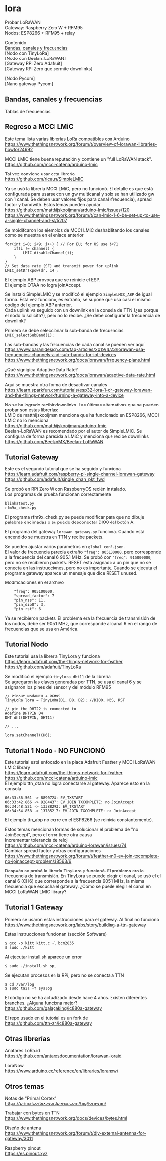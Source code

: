 # lora

Probar LoRaWAN  
Gateway: Raspberry Zero W + RFM95  
Nodos: ESP8266 + RFM95 + relay  

Contenido  
[Bandas, canales y frecuencias](#bandas-canales-y-frecuencias)  
[Nodo con TinyLoRa]  
[Nodo con Beelan_LoRaWAN]  
[Gateway RPi Zero Adafruit]  
[Gateway RPi Zero que permite downlinks]  

[Nodo Pycom]  
[Nano gateway Pycom]  

## Bandas, canales y frecuencias
Tablas de frecuencias  


## Regreso a MCCI LMiC
Este tema lista varias librerías LoRa compatibles con Arduino  
https://www.thethingsnetwork.org/forum/t/overview-of-lorawan-libraries-howto/24692  

MCCI LMiC tiene buena reputación y contiene un "full LoRaWAN stack".  
https://github.com/mcci-catena/arduino-lmic  

Tal vez conviene usar esta librería  
https://github.com/ricaun/SimpleLMIC  

Ya se usó la librería MCCI LMiC, pero no funcionó. El detalle es que está configurada
para usarse con un gw multicanal y solo se han utilizado gw con 1 canal. Se deben usar
valores fijos para canal (frecuencia), spread factor y bandwith.
Estos temas pueden ayudar  
https://github.com/matthijskooijman/arduino-lmic/issues/120  
https://www.thethingsnetwork.org/forum/t/can-lmic-1-6-be-set-up-to-use-a-single-channel-and-sf/5207  

Se moidifcaron los ejemplos de MCCI LMiC deshabilitando los canales como se muestra en el enlace anterior  
```
for(int i=0; i<9; i++) { // For EU; for US use i<71
    if(i != channel) {
        LMIC_disableChannel(i);
    }
}
// Set data rate (SF) and transmit power for uplink
LMIC_setDrTxpow(dr, 14);
```
El ejemplo ABP provoca que se reinicie el ESP.  
El ejemplo OTAA no logra joinAccept.  

Se instaló SimpleLMIC y se modificó el ejemplo ```SimpleLMIC_ABP``` de igual forma.
Está vez funcionó, es extraño, se supone que usa casi el mismo código del ejemplo ABP anterior.  
Cada uplink va seguido con un downlink en la consola de TTN (¿es porque el nodo lo solicita?),
pero no lo recibe. ¿Se debe configurar la frecuencia de downlink?  

Primero se debe seleccionar la sub-banda de frecuencias  
```LMIC_selectSubBand(1);```

Las sub-bandas y las frecuencias de cada canal se pueden ver aquí  
https://www.baranidesign.com/faq-articles/2019/4/23/lorawan-usa-frequencies-channels-and-sub-bands-for-iot-devices  
https://www.thethingsnetwork.org/docs/lorawan/frequency-plans.html  

¿Qué signigica Adaptive Data Rate?  
https://www.thethingsnetwork.org/docs/lorawan/adaptive-data-rate.html  

Aquí se muestra otra forma de desactivar canales  
https://learn.sparkfun.com/tutorials/esp32-lora-1-ch-gateway-lorawan-and-the-things-network/turning-a-gateway-into-a-device  

No se ha logrado recibir downlinks. Las últimas alternativas que se pueden probar son estas librerías:  
LMiC de matthijskooijman menciona que ha funcionado en ESP8266, MCCI LMiC no lo menciona  
https://github.com/matthijskooijman/arduino-lmic  
Beelan-LoRaWAN es recomendado por el autor de SimpleLMIC. Se configura de forma parecida a LMiC y menciona que recibe downlinks  
https://github.com/BeelanMX/Beelan-LoRaWAN

## Tutorial Gateway
Este es el segundo tutorial que se ha seguido y funciona  
https://learn.adafruit.com/raspberry-pi-single-channel-lorawan-gateway  
https://github.com/adafruit/single_chan_pkt_fwd  

Se probó en RPi Zero W con RaspberryOS recién instalado.  
Los programas de prueba funcionan correctamente  
```
blinkatest.py
rfm9x_check.py
```
El programa rfm9x_check.py se puede modificar para que no dibuje
palabras encimadas o se puede desconectar DIO0 del botón A.

El programa del gateway ```lorawan_gateway.py``` funciona.
Cuando está encendido se muestra en TTN y recibe packets.

Se pueden ajustar varios parámetros en ```global_conf.json```.  
El valor de frecuencia parecía extraño ```"freq": 905100000```,
pero corresponde a la frecuencia del canal 6 905.1 MHz.
Se probó con ```"freq": 915000000```, pero no se recibieron packets.
RESET está asignado a un pin que no se conecta en las instrucciones,
pero no es importante. Cuando se ejecuta el programa gateway aparece un
mensaje que dice RESET unused.

Modificaciones en el archivo  
```
    "freq": 905100000,
    "spread_factor": 7,
    "pin_nss": 11,
    "pin_dio0": 3,
    "pin_rst": 6
```
Ya se recibieron packets. El problema era la frecuencia de transmisión de los nodos,
debe ser 905.1 MHz, que corresponde al canal 6 en el rango de frecuencias que se usa en América.

## Tutorial Nodo
Este tutorial usa la librería TinyLora y funciona  
https://learn.adafruit.com/the-things-network-for-feather  
https://github.com/adafruit/TinyLoRa  

Se modificó el ejemplo ```tinylora_dht11``` de la librería.  
Se agregaron las claves generadas por TTN, se usa el canal 6
y se asignaron los pines del sensor y del módulo RFM95.
```
// Pinout NodeMCU + RFM95
TinyLoRa lora = TinyLoRa(D1, D8, D2); //DIO0, NSS, RST

// pin the DHT22 is connected to
#define DHTPIN D4
DHT dht(DHTPIN, DHT11);

// ...

lora.setChannel(CH6);
```

## Tutorial 1 Nodo - NO FUNCIONÓ
Este tutorial está enfocado en la placa Adafruit Feather y MCCI LoRaWAN LMIC library  
https://learn.adafruit.com/the-things-network-for-feather  
https://github.com/mcci-catena/arduino-lmic  
El ejemplo ttn_otaa no logra conectarse al gateway. Aparece esto en la consola  
```
06:33:36.561 -> 8890728: EV_TXSTART
06:33:42.866 -> 9284437: EV_JOIN_TXCOMPLETE: no JoinAccept
06:34:48.521 -> 13388293: EV_TXSTART
06:34:54.858 -> 13785217: EV_JOIN_TXCOMPLETE: no JoinAccept
```

El ejemplo ttn_abp no corre en el ESP8266 (se reinicia constantemente).

Estos temas mencionan formas de solucionar el problema de "no JoinSccept", pero el error tiene otra causa  
Incrementar tolerancia de reloj  
https://github.com/mcci-catena/arduino-lorawan/issues/74  
Cambiar spread factor y otras configuraciones  
https://www.thethingsnetwork.org/forum/t/feather-m0-ev-join-txcomplete-no-joinaccept-problem/38563/6  

Después se probó la librería TinyLora y funcionó. El problema era la frecuencia de
transmisión. En TinyLora se puede elegir el canal, se usó el el canal 6 (CH6) que
corresponde a la frecuencia 905.1 MHz, la misma frecuencia que escucha el gateway.
¿Cómo se puede elegir el canal en MCCI LoRaWAN LMIC library?


## Tutorial 1 Gateway
Primero se usaron estas instrucciones para el gateway. Al final no funcionó  
https://www.thethingsnetwork.org/labs/story/building-a-ttn-gateway  

Estas instrucciones funcionan (sección Software)  
```
$ gcc -o kitt kitt.c -l bcm2835
$ sudo ./kitt
```
Al ejecutar install.sh aparece un error  
```
$ sudo ./install.sh spi
```
Se ejecutan procesos en la RPi, pero no se conecta a TTN  
```
$ cd /var/log
$ sudo tail -f syslog
```
El código no se ha actualizado desde hace 4 años. 
Existen diferentes branches. ¿Alguna funciona mejor?  
https://github.com/galagaking/ic880a-gateway  

El repo usado en el tutorial es un fork de  
https://github.com/ttn-zh/ic880a-gateway  

## Otras librerías
Anatares LoRa.id  
https://github.com/antaresdocumentation/lorawan-loraid  

LoraNow  
https://www.arduino.cc/reference/en/libraries/loranow/  

## Otros temas
Notas de "Primal Cortex"  
https://primalcortex.wordpress.com/tag/lorawan/  

Trabajar con bytes en TTN  
https://www.thethingsnetwork.org/docs/devices/bytes.html  

Diseño de antena  
https://www.thethingsnetwork.org/forum/t/diy-external-antenna-for-gateway/3011  

Raspberry pinout  
https://es.pinout.xyz  
